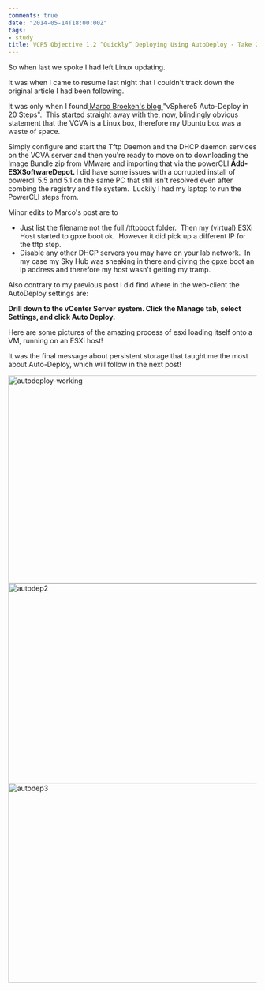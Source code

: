 ```yaml
---
comments: true
date: "2014-05-14T18:00:00Z"
tags:
- study
title: VCP5 Objective 1.2 “Quickly” Deploying Using AutoDeploy - Take 2
---
```

So when last we spoke I had left Linux updating.

It was when I came to resume last night that I couldn't track down the original article I had been following.

It was only when I found<a href="http://www.vclouds.nl/vsphere-5-auto-deploy-in-20-steps/"> Marco Broeken's blog </a>"vSphere5 Auto-Deploy in 20 Steps".  This started straight away with the, now, blindingly obvious statement that the VCVA is a Linux box, therefore my Ubuntu box was a waste of space.

Simply configure and start the Tftp Daemon and the DHCP daemon services on the VCVA server and then you're ready to move on to downloading the Image Bundle zip from VMware and importing that via the powerCLI <strong>Add-ESXSoftwareDepot. </strong>I did have some issues with a corrupted install of powercli 5.5 and 5.1 on the same PC that still isn't resolved even after combing the registry and file system.  Luckily I had my laptop to run the PowerCLI steps from.

Minor edits to Marco's post are to
<ul>
	<li>Just list the filename not the full /tftpboot folder.  Then my (virtual) ESXi Host started to gpxe boot ok.  However it did pick up a different IP for the tftp step.</li>
	<li>Disable any other DHCP servers you may have on your lab network.  In my case my Sky Hub was sneaking in there and giving the gpxe boot an ip address and therefore my host wasn't getting my tramp.</li>
</ul>
Also contrary to my previous post I did find where in the web-client the AutoDeploy settings are:

<strong>Drill down to the vCenter Server system. Click the Manage tab, select Settings, and click Auto Deploy.</strong>

Here are some pictures of the amazing process of esxi loading itself onto a VM, running on an ESXi host!

It was the final message about persistent storage that taught me the most about Auto-Deploy, which will follow in the next post!

<a href="http://chrisneale.files.wordpress.com/2014/05/autodeploy-working.png"><img class="aligncenter size-large wp-image-139" src="http://chrisneale.files.wordpress.com/2014/05/autodeploy-working.png?w=750" alt="autodeploy-working" width="750" height="421" /></a> <a href="http://chrisneale.files.wordpress.com/2014/05/autodep2.png"><img class="aligncenter size-large wp-image-138" src="http://chrisneale.files.wordpress.com/2014/05/autodep2.png?w=750" alt="autodep2" width="750" height="405" /></a> <a href="http://chrisneale.files.wordpress.com/2014/05/autodep3.png"><img class="alignnone size-large wp-image-137" src="http://chrisneale.files.wordpress.com/2014/05/autodep3.png?w=750" alt="autodep3" width="750" height="405" /></a>
